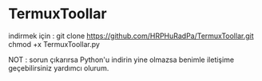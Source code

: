 # TermuxToollar
indirmek için : git clone https://github.com/HRPHuRadPa/TermuxToollar.git
chmod +x TermuxToollar.py

NOT : sorun çıkarırsa Python'u indirin yine olmazsa benimle iletişime geçebilirsiniz yardımcı olurum.
